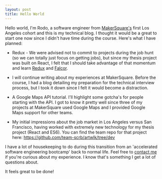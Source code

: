 ```yaml
---
layout: post
title: Hello World
---
```


Hello world, I'm Rodo, a software engineer from [MakerSquare's](http://www.makersquare.com/) first Los Angeles cohort and this is my technical blog. I thought it would be a great to start one now since I didn't have time during the course. Here's what I have planned:

* Redux - We were advised not to commit to projects during the job hunt (so we can totally just focus on getting jobs), but since my thesis project was built on React, I felt that I should take advantage of that momentum and learn [Redux](https://github.com/rackt/redux) and [Falcor](https://github.com/Netflix/falcor).

* I will continue writing about my experiences at MakerSquare. Before the course, I had a blog detailing my preparation for the technical interview process, but I took it down since I felt it would become a distraction.

* A Google Maps API tutorial. I'll highlight some gotcha's for people starting with the API. I got to know it pretty well since three of my projects at MakerSquare used Google Maps and I provided Google Maps support for other teams.

* My initial impressions about the job market in Los Angeles versus San Francisco, having worked with extremely new technology for my thesis project (React and ES6). You can find the team repo for that project here: https://github.com/team-scrb/artwlk/tree/dev

I have a lot of housekeeping to do during this transition from an 'accelerated software engineering bootcamp' back to normal life. Feel free to [contact me](http://rodocite.github.io/about/) if you're curious about my experience. I know that's something I get a lot of questions about.

It feels great to be done!
